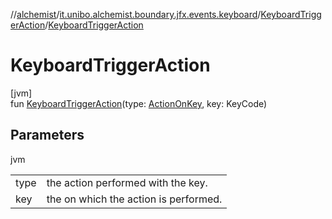 //[alchemist](../../../index.md)/[it.unibo.alchemist.boundary.jfx.events.keyboard](../index.md)/[KeyboardTriggerAction](index.md)/[KeyboardTriggerAction](-keyboard-trigger-action.md)

# KeyboardTriggerAction

[jvm]\
fun [KeyboardTriggerAction](-keyboard-trigger-action.md)(type: [ActionOnKey](../-action-on-key/index.md), key: KeyCode)

## Parameters

jvm

| | |
|---|---|
| type | the action performed with the key. |
| key | the on which the action is performed. |
